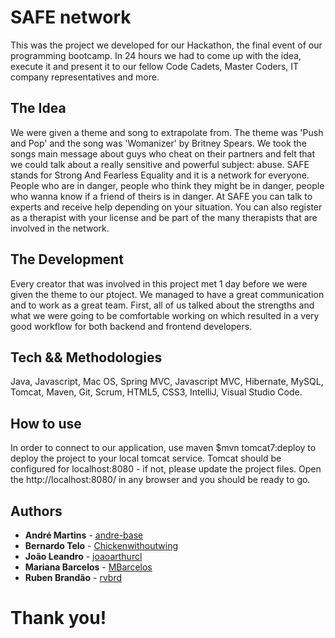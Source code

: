 # SAFE network

This was the project we developed for our Hackathon, the final event of our programming bootcamp. In 24 hours we had to come up with the idea, execute it and present it to our fellow Code Cadets, Master Coders, IT company representatives and more.

## The Idea

We were given a theme and song to extrapolate from. The theme was 'Push and Pop' and the song was 'Womanizer' by Britney Spears. We took the songs main message about guys who cheat on their partners and felt that we could talk about a really sensitive and powerful subject: abuse. 
SAFE stands for Strong And Fearless Equality and it is a network for everyone. People who are in danger, people who think they might be in danger, people who wanna know if a friend of theirs is in danger. At SAFE you can talk to experts and receive help depending on your situation. You can also register as a therapist with your license and be part of the many therapists that are involved in the network.

## The Development

Every creator that was involved in this project met 1 day before we were given the theme to our ptoject. We managed to have a great communication and to work as a great team. First, all of us talked about the strengths and what we were going to be comfortable working on which resulted in a very good workflow for both backend and frontend developers.

## Tech && Methodologies

Java, Javascript, Mac OS, Spring MVC, Javascript MVC, Hibernate, MySQL, Tomcat, Maven, Git, Scrum, HTML5, CSS3, IntelliJ, Visual Studio Code.

## How to use

In order to connect to our application, use maven $mvn tomcat7:deploy to deploy the project to your local tomcat service. Tomcat should be configured for localhost:8080 - if not, please update the project files. Open the http://localhost:8080/ in any browser and you should be ready to go.

## Authors

* **André Martins** - [andre-base](https://github.com/andre-base)
* **Bernardo Telo** - [Chickenwithoutwing](https://github.com/Chickenwithoutwing)
* **João Leandro** - [joaoarthurcl](https://github.com/joaoarthurcl)
* **Mariana Barcelos** - [MBarcelos](https://github.com/MBarcelos)
* **Ruben Brandão** - [rvbrd](https://github.com/rvbrd)


# Thank you!